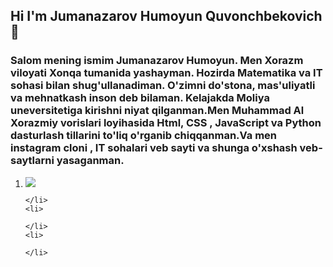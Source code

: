## Hi I'm Jumanazarov Humoyun Quvonchbekovich👋

<html>
  <h3>
    Salom mening ismim Jumanazarov Humoyun. Men Xorazm viloyati Xonqa tumanida yashayman. Hozirda Matematika va IT sohasi bilan shug'ullanadiman. O'zimni do'stona, mas'uliyatli va mehnatkash inson deb bilaman. Kelajakda Moliya uneversitetiga kirishni niyat qilganman.Men Muhammad Al Xorazmiy vorislari loyihasida Html, CSS , JavaScript va Python dasturlash tillarini to'liq o'rganib chiqqanman.Va men instagram cloni , IT sohalari veb sayti va shunga o'xshash veb-saytlarni yasaganman.

  </h3>
  <ol>
    <li>
      <img src="https://img.freepik.com/premium-vector/html-5-minimal-flat-logo-design_582637-694.jpg?w=360">
        

    </li>
    <li>
    
    </li>
    <li>
    
    </li>
  </ol>
  
</html>

